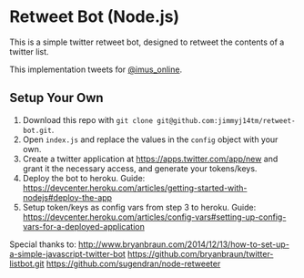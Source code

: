 Retweet Bot (Node.js)
==================

This is a simple twitter retweet bot, designed to retweet the contents of a twitter list.

This implementation tweets for [@imus_online](https://twitter.com/imus_online).

## Setup Your Own
1. Download this repo with `git clone git@github.com:jimmyj14tm/retweet-bot.git`.
2. Open `index.js` and replace the values in the `config` object with your own.
3. Create a twitter application at https://apps.twitter.com/app/new and grant it the necessary access, and generate your tokens/keys.
4. Deploy the bot to heroku. Guide: https://devcenter.heroku.com/articles/getting-started-with-nodejs#deploy-the-app
5. Setup token/keys as config vars from step 3 to heroku. Guide: https://devcenter.heroku.com/articles/config-vars#setting-up-config-vars-for-a-deployed-application

Special thanks to: 
http://www.bryanbraun.com/2014/12/13/how-to-set-up-a-simple-javascript-twitter-bot
https://github.com/bryanbraun/twitter-listbot.git
https://github.com/sugendran/node-retweeter

